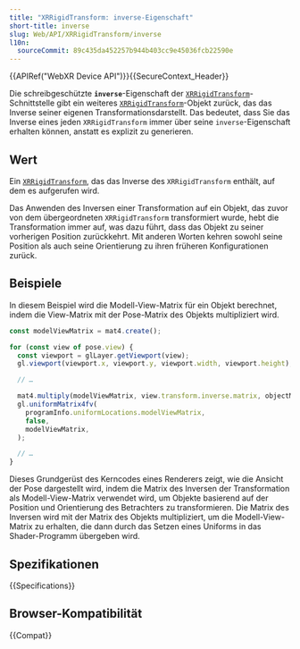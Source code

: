 ```yaml
---
title: "XRRigidTransform: inverse-Eigenschaft"
short-title: inverse
slug: Web/API/XRRigidTransform/inverse
l10n:
  sourceCommit: 89c435da452257b944b403cc9e45036fcb22590e
---
```


{{APIRef("WebXR Device API")}}{{SecureContext_Header}}

Die schreibgeschützte **`inverse`**-Eigenschaft der [`XRRigidTransform`](/de/docs/Web/API/XRRigidTransform)-Schnittstelle gibt ein weiteres [`XRRigidTransform`](/de/docs/Web/API/XRRigidTransform)-Objekt zurück, das das Inverse seiner eigenen Transformationsdarstellt. Das bedeutet, dass Sie das Inverse eines jeden `XRRigidTransform` immer über seine `inverse`-Eigenschaft erhalten können, anstatt es explizit zu generieren.

## Wert

Ein [`XRRigidTransform`](/de/docs/Web/API/XRRigidTransform), das das Inverse des `XRRigidTransform` enthält, auf dem es aufgerufen wird.

Das Anwenden des Inversen einer Transformation auf ein Objekt, das zuvor von dem übergeordneten `XRRigidTransform` transformiert wurde, hebt die Transformation immer auf, was dazu führt, dass das Objekt zu seiner vorherigen Position zurückkehrt. Mit anderen Worten kehren sowohl seine Position als auch seine Orientierung zu ihren früheren Konfigurationen zurück.

## Beispiele

In diesem Beispiel wird die Modell-View-Matrix für ein Objekt berechnet, indem die View-Matrix mit der Pose-Matrix des Objekts multipliziert wird.

```js
const modelViewMatrix = mat4.create();

for (const view of pose.view) {
  const viewport = glLayer.getViewport(view);
  gl.viewport(viewport.x, viewport.y, viewport.width, viewport.height);

  // …

  mat4.multiply(modelViewMatrix, view.transform.inverse.matrix, objectMatrix);
  gl.uniformMatrix4fv(
    programInfo.uniformLocations.modelViewMatrix,
    false,
    modelViewMatrix,
  );

  // …
}
```

Dieses Grundgerüst des Kerncodes eines Renderers zeigt, wie die Ansicht der Pose dargestellt wird, indem die Matrix des Inversen der Transformation als Modell-View-Matrix verwendet wird, um Objekte basierend auf der Position und Orientierung des Betrachters zu transformieren. Die Matrix des Inversen wird mit der Matrix des Objekts multipliziert, um die Modell-View-Matrix zu erhalten, die dann durch das Setzen eines Uniforms in das Shader-Programm übergeben wird.

## Spezifikationen

{{Specifications}}

## Browser-Kompatibilität

{{Compat}}
